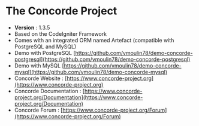 # The Concorde Project
* **Version** : 1.3.5
* Based on the CodeIgniter Framework
* Comes with an integrated ORM named Artefact (compatible with PostgreSQL and MySQL)
* Demo with PostgreSQL [https://github.com/vmoulin78/demo-concorde-postgresql](https://github.com/vmoulin78/demo-concorde-postgresql)
* Demo with MySQL [https://github.com/vmoulin78/demo-concorde-mysql](https://github.com/vmoulin78/demo-concorde-mysql)
* Concorde Website : [https://www.concorde-project.org](https://www.concorde-project.org)
* Concorde Documentation : [https://www.concorde-project.org/Documentation](https://www.concorde-project.org/Documentation)
* Concorde Forum : [https://www.concorde-project.org/Forum](https://www.concorde-project.org/Forum)